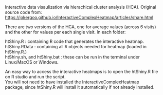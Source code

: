Interactive data visaulization via hierachical cluster analysis (HCA).
Original source code from: https://jokergoo.github.io/InteractiveComplexHeatmap/articles/share.html

There are two versions of the HCA, one for average values (across 6 visits) and the other for values per each single visit. In each folder: <br />

  htShiny.R : containing R code that generates the interactive heatmap. <br />
  htShiny.RData : containing all R objects needed for heatmap (loaded in htShiny.R.) <br />
  htShiny.sh, and htShiny.bat : these can be run in the terminal under Linux/MacOS or Windows. <br />

An easy way to access the interactive heatmaps is to open the htShiny.R file on R studio and run the script. <br />
You will not need to have installed the InteractiveComplexHeatmap package, since htShiny.R will install it automatically if not already installed.
